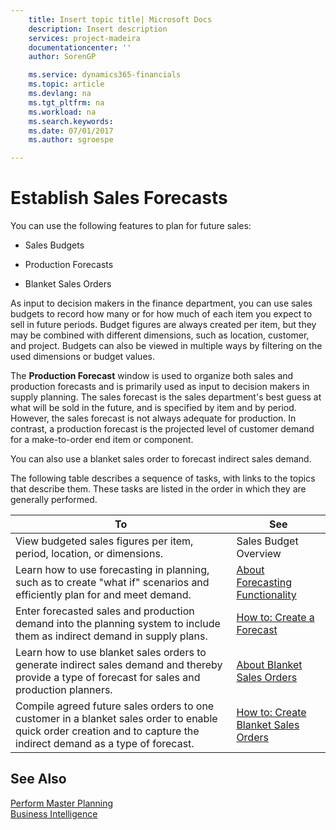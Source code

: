 ```yaml
---
    title: Insert topic title| Microsoft Docs
    description: Insert description
    services: project-madeira
    documentationcenter: ''
    author: SorenGP

    ms.service: dynamics365-financials
    ms.topic: article
    ms.devlang: na
    ms.tgt_pltfrm: na
    ms.workload: na
    ms.search.keywords:
    ms.date: 07/01/2017
    ms.author: sgroespe

---
```

# Establish Sales Forecasts
You can use the following features to plan for future sales:  
  
-   Sales Budgets  
  
-   Production Forecasts  
  
-   Blanket Sales Orders  
  
 As input to decision makers in the finance department, you can use sales budgets to record how many or for how much of each item you expect to sell in future periods. Budget figures are always created per item, but they may be combined with different dimensions, such as location, customer, and project. Budgets can also be viewed in multiple ways by filtering on the used dimensions or budget values.  
  
 The **Production Forecast** window is used to organize both sales and production forecasts and is primarily used as input to decision makers in supply planning. The sales forecast is the sales department's best guess at what will be sold in the future, and is specified by item and by period. However, the sales forecast is not always adequate for production. In contrast, a production forecast is the projected level of customer demand for a make-to-order end item or component.  
  
 You can also use a blanket sales order to forecast indirect sales demand.  
  
 The following table describes a sequence of tasks, with links to the topics that describe them. These tasks are listed in the order in which they are generally performed.  
  
|**To**|**See**|  
|------------|-------------|  
|View budgeted sales figures per item, period, location, or dimensions.|Sales Budget Overview|  
|Learn how to use forecasting in planning, such as to create "what if" scenarios and efficiently plan for and meet demand.|[About Forecasting Functionality](../about-forecasting-functionality.md)|  
|Enter forecasted sales and production demand into the planning system to include them as indirect demand in supply plans.|[How to: Create a Forecast](../how-to-create-a-forecast.md)|  
|Learn how to use blanket sales orders to generate indirect sales demand and thereby provide a type of forecast for sales and production planners.|[About Blanket Sales Orders](../about-blanket-sales-orders.md)|  
|Compile agreed future sales orders to one customer in a blanket sales order to enable quick order creation and to capture the indirect demand as a type of forecast.|[How to: Create Blanket Sales Orders](../how-to-create-blanket-sales-orders.md)|  
  
## See Also  
 [Perform Master Planning](../perform-master-planning.md)   
 [Business Intelligence](../business-intelligence.md)
